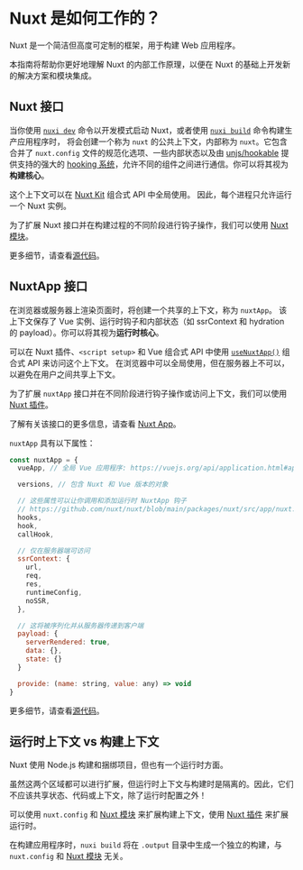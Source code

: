 # Nuxt 是如何工作的？

Nuxt 是一个简洁但高度可定制的框架，用于构建 Web 应用程序。

本指南将帮助你更好地理解 Nuxt 的内部工作原理，以便在 Nuxt 的基础上开发新的解决方案和模块集成。

## Nuxt 接口

当你使用 [`nuxi dev`](/docs/api/commands/dev) 命令以开发模式启动 Nuxt，或者使用 [`nuxi build`](/docs/api/commands/build) 命令构建生产应用程序时，
将会创建一个称为 `nuxt` 的公共上下文，内部称为 `nuxt`。它包含合并了 `nuxt.config` 文件的规范化选项、一些内部状态以及由 [unjs/hookable](https://github.com/unjs/hookable) 提供支持的强大的 [hooking 系统](/docs/api/advanced/hooks)，允许不同的组件之间进行通信。你可以将其视为**构建核心**。

这个上下文可以在 [Nuxt Kit](/docs/guide/going-further/kit) 组合式 API 中全局使用。
因此，每个进程只允许运行一个 Nuxt 实例。

为了扩展 Nuxt 接口并在构建过程的不同阶段进行钩子操作，我们可以使用 [Nuxt 模块](/docs/guide/going-further/modules)。

更多细节，请查看[源代码](https://github.com/nuxt/nuxt/blob/main/packages/nuxt/src/core/nuxt.ts)。

## NuxtApp 接口

在浏览器或服务器上渲染页面时，将创建一个共享的上下文，称为 `nuxtApp`。
该上下文保存了 Vue 实例、运行时钩子和内部状态（如 ssrContext 和 hydration 的 payload）。你可以将其视为**运行时核心**。

可以在 Nuxt 插件、`<script setup>` 和 Vue 组合式 API 中使用 [`useNuxtApp()`](/docs/api/composables/use-nuxt-app) 组合式 API 来访问这个上下文。
在浏览器中可以全局使用，但在服务器上不可以，以避免在用户之间共享上下文。

为了扩展 `nuxtApp` 接口并在不同阶段进行钩子操作或访问上下文，我们可以使用 [Nuxt 插件](/docs/guide/directory-structure/plugins)。

了解有关该接口的更多信息，请查看 [Nuxt App](/docs/api/composables/use-nuxt-app)。

`nuxtApp` 具有以下属性：

```js
const nuxtApp = {
  vueApp, // 全局 Vue 应用程序: https://vuejs.org/api/application.html#application-api

  versions, // 包含 Nuxt 和 Vue 版本的对象

  // 这些属性可以让你调用和添加运行时 NuxtApp 钩子
  // https://github.com/nuxt/nuxt/blob/main/packages/nuxt/src/app/nuxt.ts#L18
  hooks,
  hook,
  callHook,

  // 仅在服务器端可访问
  ssrContext: {
    url,
    req,
    res,
    runtimeConfig,
    noSSR,
  },

  // 这将被序列化并从服务器传递到客户端
  payload: {
    serverRendered: true,
    data: {},
    state: {}
  }

  provide: (name: string, value: any) => void
}
```

更多细节，请查看[源代码](https://github.com/nuxt/nuxt/blob/main/packages/nuxt/src/app/nuxt.ts)。

## 运行时上下文 vs 构建上下文

Nuxt 使用 Node.js 构建和捆绑项目，但也有一个运行时方面。

虽然这两个区域都可以进行扩展，但运行时上下文与构建时是隔离的。因此，它们不应该共享状态、代码或上下文，除了运行时配置之外！

可以使用 `nuxt.config` 和 [Nuxt 模块](/docs/guide/going-further/modules) 来扩展构建上下文，使用 [Nuxt 插件](/docs/guide/directory-structure/plugins) 来扩展运行时。

在构建应用程序时，`nuxi build` 将在 `.output` 目录中生成一个独立的构建，与 `nuxt.config` 和 [Nuxt 模块](/docs/guide/going-further/modules) 无关。
